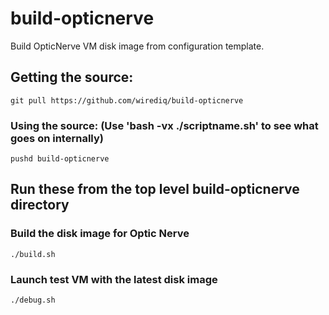 # build-opticnerve

Build OpticNerve VM disk image from configuration template.

## Getting the source:
`git pull https://github.com/wirediq/build-opticnerve`

### Using the source: (Use 'bash -vx ./scriptname.sh' to see what goes on internally)
`pushd build-opticnerve`

## Run these from the top level build-opticnerve directory

### Build the disk image for Optic Nerve
`./build.sh`

### Launch test VM with the latest disk image
`./debug.sh`
